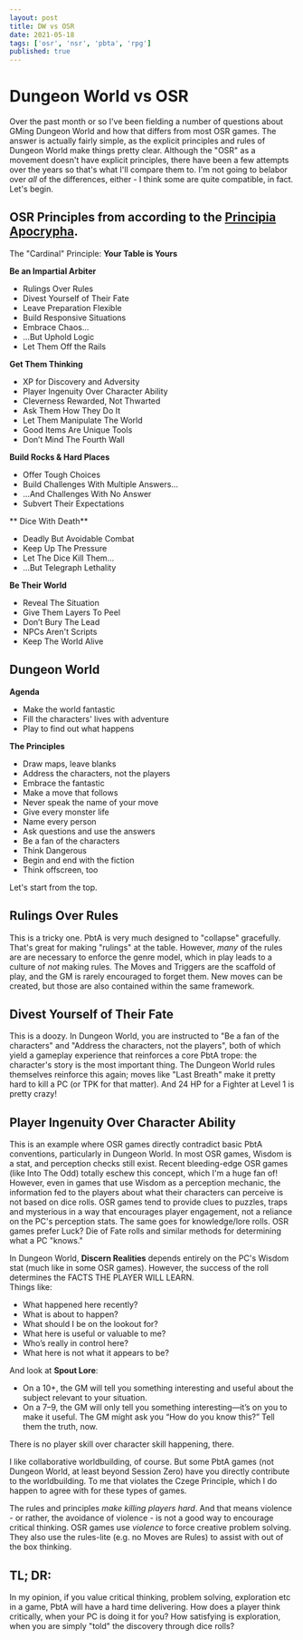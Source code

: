 ```yaml
---
layout: post
title: DW vs OSR
date: 2021-05-18
tags: ['osr', 'nsr', 'pbta', 'rpg']
published: true
---
```


# Dungeon World vs OSR

Over the past month or so I've been fielding a number of questions about GMing Dungeon World and how that differs from most OSR games. The answer is actually fairly simple, as the explicit principles and rules of Dungeon World make things pretty clear. Although the "OSR" as a movement doesn't have explicit principles, there have been a few attempts over the years so that's what I'll compare them to. I'm not going to belabor over _all_ of the differences, either - I think some are quite compatible, in fact. Let's begin.

## OSR Principles from according to the [Principia Apocrypha](https://lithyscaphe.blogspot.com/p/principia-apocrypha.html).

The "Cardinal" Principle: **Your Table is Yours**

**Be an Impartial Arbiter**
- Rulings Over Rules
- Divest Yourself of Their Fate
- Leave Preparation Flexible
- Build Responsive Situations
- Embrace Chaos...
- ...But Uphold Logic
- Let Them Off the Rails

**Get Them Thinking**
- XP for Discovery and Adversity
- Player Ingenuity Over Character Ability
- Cleverness Rewarded, Not Thwarted
- Ask Them How They Do It
- Let Them Manipulate The World
- Good Items Are Unique Tools
- Don’t Mind The Fourth Wall

**Build Rocks & Hard Places**
- Offer Tough Choices
- Build Challenges With Multiple Answers...
- ...And Challenges With No Answer
- Subvert Their Expectations

** Dice With Death**
- Deadly But Avoidable Combat
- Keep Up The Pressure
- Let The Dice Kill Them...
- ...But Telegraph Lethality

**Be Their World**
- Reveal The Situation
- Give Them Layers To Peel
- Don’t Bury The Lead
- NPCs Aren't Scripts
- Keep The World Alive

## Dungeon World

**Agenda**
- Make the world fantastic
- Fill the characters' lives with adventure
- Play to find out what happens

**The Principles**
- Draw maps, leave blanks
- Address the characters, not the players
- Embrace the fantastic
- Make a move that follows
- Never speak the name of your move
- Give every monster life
- Name every person
- Ask questions and use the answers
- Be a fan of the characters
- Think Dangerous
- Begin and end with the fiction
- Think offscreen, too

Let's start from the top.

## Rulings Over Rules
This is a tricky one. PbtA is very much designed to "collapse" gracefully. That's great for making "rulings" at the table. However, _many_ of the rules are are necessary to enforce the genre model, which in play leads to a culture of _not_ making rules. The Moves and Triggers are the scaffold of play, and the GM is rarely encouraged to forget them. New moves can be created, but those are also contained within the same framework.

## Divest Yourself of Their Fate
This is a doozy. In Dungeon World, you are instructed to "Be a fan of the characters" and "Address the characters, not the players", both of which yield a gameplay experience that reinforces a core PbtA trope: the character's story is the most important thing. The Dungeon World rules themselves reinforce this again; moves like "Last Breath" make it pretty hard to kill a PC (or TPK for that matter). And 24 HP for a Fighter at Level 1 is pretty crazy!

## Player Ingenuity Over Character Ability
This is an example where OSR games directly contradict basic PbtA conventions, particularly in Dungeon World. In most OSR games, Wisdom is a stat, and perception checks still exist. Recent bleeding-edge OSR games (like Into The Odd) totally eschew this concept, which I'm a huge fan of! However, even in games that use Wisdom as a perception mechanic, the information fed to the players about what their characters can perceive is not based on dice rolls. OSR games tend to provide clues to puzzles, traps and mysterious in a way that encourages player engagement, not a reliance on the PC's perception stats. The same goes for knowledge/lore rolls. OSR games prefer Luck? Die of Fate rolls and similar methods for determining what a PC "knows."

In Dungeon World, **Discern Realities** depends entirely on the PC's Wisdom stat (much like in some OSR games). However, the success of the roll determines the FACTS THE PLAYER WILL LEARN.  
Things like:
- What happened here recently?
- What is about to happen?
- What should I be on the lookout for?
- What here is useful or valuable to me?
- Who’s really in control here?
- What here is not what it appears to be?

And look at **Spout Lore**:  
- On a 10+, the GM will tell you something interesting and useful about the subject relevant to your situation.
- On a 7–9, the GM will only tell you something interesting—it’s on you to make it useful. The GM might ask you “How do you know this?” Tell them the truth, now.

There is no player skill over character skill happening, there.

I like collaborative worldbuilding, of course. But some PbtA games (not Dungeon World, at least beyond Session Zero) have you directly contribute to the worldbuilding. To me that violates the Czege Principle, which I do happen to agree with for these types of games.

The rules and principles _make killing players hard_.
And that means violence - or rather, the avoidance of violence - is not a good way to encourage critical thinking.
OSR games use _violence_ to force creative problem solving. They also use the rules-lite (e.g. no Moves are Rules) to assist with out of the box thinking.

## TL; DR:
In my opinion, if you value critical thinking, problem solving, exploration etc in a game, PbtA will have a hard time delivering.
How does a player think critically, when your PC is doing it for you? How satisfying is exploration, when you are simply "told" the discovery through dice rolls?
